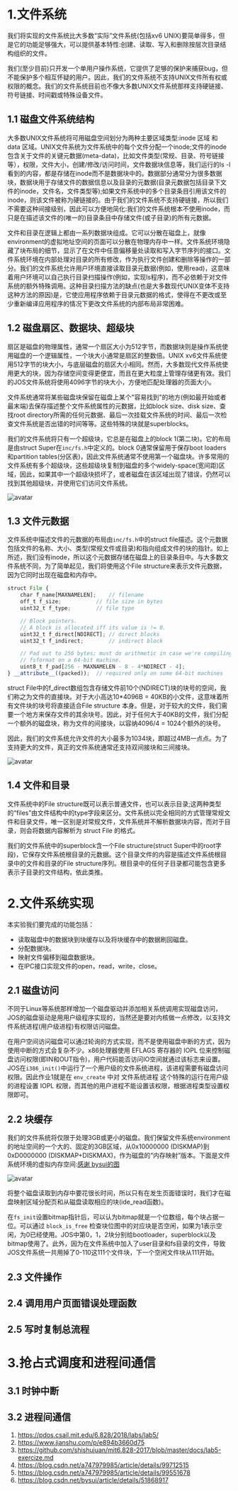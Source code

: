 
# 1.文件系统

我们将实现的文件系统比大多数“实际”文件系统(包括xv6 UNIX)要简单得多，但是它的功能足够强大，可以提供基本特性:创建、读取、写入和删除按层次目录结构组织的文件。

我们(至少目前)只开发一个单用户操作系统，它提供了足够的保护来捕获bug，但不能保护多个相互怀疑的用户。因此，我们的文件系统不支持UNIX文件所有权或权限的概念。我们的文件系统目前也不像大多数UNIX文件系统那样支持硬链接、符号链接、时间戳或特殊设备文件。

## 1.1 磁盘文件系统结构

大多数UNIX文件系统将可用磁盘空间划分为两种主要区域类型:inode 区域 和 data 区域。UNIX文件系统为文件系统中的每个文件分配一个inode;文件的inode包含关于文件的关键元数据(meta-data)，比如文件类型(常规、目录、符号链接等），权限，文件大小，创建/修改/访问时间，文件数据块信息等，我们运行的ls -l看到的内容，都是存储在inode而不是数据块中的。数据部分通常分为很多数据块，数据块用于存储文件的数据信息以及目录的元数据(目录元数据包括目录下文件的inode，文件名，文件类型等);如果文件系统中的多个目录条目引用该文件的inode，则该文件被称为硬链接的。由于我们的文件系统不支持硬链接，所以我们不需要这种间接级别，因此可以方便地简化:我们的文件系统根本不使用inode，而只是在描述该文件的(唯一的)目录条目中存储文件(或子目录)的所有元数据。

文件和目录在逻辑上都由一系列数据块组成。它可以分散在磁盘上，就像environment的虚拟地址空间的页面可以分散在物理内存中一样。文件系统环境隐藏了块布局的细节，显示了在文件中任意偏移量处读取和写入字节序列的接口。文件系统环境在内部处理对目录的所有修改，作为执行文件创建和删除等操作的一部分。我们的文件系统允许用户环境直接读取目录元数据(例如，使用read)，这意味着用户环境可以自己执行目录扫描操作(例如，实现ls程序)，而不必依赖于对文件系统的额外特殊调用。这种目录扫描方法的缺点(也是大多数现代UNIX变体不支持这种方法的原因)是，它使应用程序依赖于目录元数据的格式，使得在不更改或至少重新编译应用程序的情况下更改文件系统的内部布局非常困难。

## 1.2 磁盘扇区、数据块、超级块

扇区是磁盘的物理属性，通常一个扇区大小为512字节，而数据块则是操作系统使用磁盘的一个逻辑属性，一个块大小通常是扇区的整数倍。UNIX xv6文件系统使用512字节的块大小，与底层磁盘的扇区大小相同。然而，大多数现代文件系统使用更大的块，因为存储空间变得更便宜，而且在更大粒度上管理存储更有效。我们的JOS文件系统将使用4096字节的块大小，方便地匹配处理器的页面大小。

文件系统通常将某些磁盘块保留在磁盘上某个"容易找到"的地方(例如最开始或者最末端)去保存描述整个文件系统属性的元数据，比如block size、disk size、查找root directory所需的任何元数据、最后一次挂载文件系统的时间、最后一次检查文件系统是否出错的时间等等。这些特殊的块就是superblocks。

我们的文件系统将只有一个超级块，它总是在磁盘上的block 1(第二块)。它的布局是由struct Super在`inc/fs.h`中定义的。block 0通常保留用于保存boot loaders和partition tables(分区表)，因此文件系统通常不使用第一个磁盘块。许多常用的文件系统有多个超级块，这些超级块复制到磁盘的多个widely-space(宽间距)区域，因此，如果其中一个超级块损坏了，或者磁盘在该区域出现了错误，仍然可以找到其他超级块，并使用它们访问文件系统。

![avatar](./image/lab5_block.png)

## 1.3 文件元数据

文件系统中描述文件的元数据的布局由`inc/fs.h`中的struct file描述。这个元数据包括文件的名称、大小、类型(常规文件或目录)和指向组成文件的块的指针。如上所述，我们没有inode，所以这个元数据存储在磁盘上的目录条目中。与大多数文件系统不同，为了简单起见，我们将使用这个File structure来表示文件元数据，因为它同时出现在磁盘和内存中。

```javascript
struct File {
	char f_name[MAXNAMELEN];	// filename
	off_t f_size;			// file size in bytes
	uint32_t f_type;		// file type

	// Block pointers.
	// A block is allocated iff its value is != 0.
	uint32_t f_direct[NDIRECT];	// direct blocks
	uint32_t f_indirect;		// indirect block

	// Pad out to 256 bytes; must do arithmetic in case we're compiling
	// fsformat on a 64-bit machine.
	uint8_t f_pad[256 - MAXNAMELEN - 8 - 4*NDIRECT - 4];
} __attribute__((packed));	// required only on some 64-bit machines
```

struct File中的f_direct数组包含存储文件前10个(NDIRECT)块的块号的空间，我们称之为文件的直接块。对于大小高达10*4096B = 40KB的小文件，这意味着所有文件块的块号将直接适合File structure 本身。但是，对于较大的文件，我们需要一个地方来保存文件的其余块号。因此，对于任何大于40KB的文件，我们分配一个额外的磁盘块，称为文件的间接块，以容纳4096/4 = 1024个额外的块号。

因此，我们的文件系统允许文件的大小最多为1034块，即超过4MB一点点。为了支持更大的文件，真正的文件系统通常还支持双间接块和三间接块。

![avatar](./image/lab5_meta-data.png)

## 1.4 文件和目录

文件系统中的File structure既可以表示普通文件，也可以表示目录;这两种类型的“files”由文件结构中的type字段来区分。文件系统以完全相同的方式管理常规文件和目录文件，唯一区别是对常规文件，文件系统并不解析数据块内容，而对于目录，则会将数据内容解析为 struct File 的格式。

我们的文件系统中的superblock含一个File structure(struct Super中的root字段)，它保存文件系统根目录的元数据。这个目录文件的内容是描述文件系统根目录中的文件和目录的File structure序列。根目录中的任何子目录都可能包含更多表示子目录的文件结构，依此类推。

# 2.文件系统实现

本实验我们要完成的功能包括：

* 读取磁盘中的数据块到块缓存以及将块缓存中的数据刷回磁盘。
* 分配数据块。
* 映射文件偏移到磁盘数据块。
* 在IPC接口实现文件的open，read，write，close。

## 2.1 磁盘访问

不同于Linux等系统那样增加一个磁盘驱动并添加相关系统调用实现磁盘访问，JOS的磁盘驱动是用用户级程序实现的，当然还是要对内核做一点修改，以支持文件系统进程(用户级进程)有权限访问磁盘。

在用户空间访问磁盘可以通过轮询的方式实现，而不是使用磁盘中断的方式，因为使用中断的方式会复杂不少。x86处理器使用 EFLAGS 寄存器的 IOPL 位来控制磁盘访问权限(即IN和OUT指令)，用户代码能否访问IO空间就通过该标志来设置。JOS在`i386_init()`中运行了一个用户级的文件系统进程，该进程需要有磁盘访问权限。因此作业1就是在 `env_create` 中对 文件系统进程 这个特殊的运行在用户级的进程设置 IOPL 权限，而其他的用户进程不能设置该权限，根据进程类型设置权限即可。

## 2.2 块缓存

我们的文件系统将仅限于处理3GB或更小的磁盘。我们保留文件系统environment的地址空间的一个大的、固定的3GB区域，从0x10000000 (DISKMAP)到0xD0000000 (DISKMAP+DISKMAX)，作为磁盘的“内存映射”版本。下面是文件系统环境的虚拟内存空间:[感谢 bysui的图](https://blog.csdn.net/bysui/article/details/51868917)

![avatar](./image/lab5_file-environment.png)

将整个磁盘读取到内存中要花很长时间，所以只有在发生页面错误时，我们才在磁盘映射区域分配页和从磁盘读取相应的块(ide_read函数)。

在`fs_init`设置bitmap指针后，可以认为bitmap就是一个位数组，每个块占据一位。可以通过 `block_is_free` 检查块位图中的对应块是否空闲，如果为1表示空闲，为0已经使用。JOS中第0，1，2块分别给bootloader，superblock以及bitmap使用了。此外，因为在文件系统中加入了user目录和fs目录的文件，导致JOS文件系统一共用掉了0-110这111个文件块，下一个空闲文件块从111开始。

## 2.3 文件操作



## 2.4 调用用户页面错误处理函数



## 2.5 写时复制总流程



# 3.抢占式调度和进程间通信

## 3.1 时钟中断


## 3.2 进程间通信



1. https://pdos.csail.mit.edu/6.828/2018/labs/lab5/
2. https://www.jianshu.com/p/e894b3660d75
3. https://github.com/shishujuan/mit6.828-2017/blob/master/docs/lab5-exercize.md
4. https://blog.csdn.net/a747979985/article/details/99712515
5. https://blog.csdn.net/a747979985/article/details/99551678
6. https://blog.csdn.net/bysui/article/details/51868917